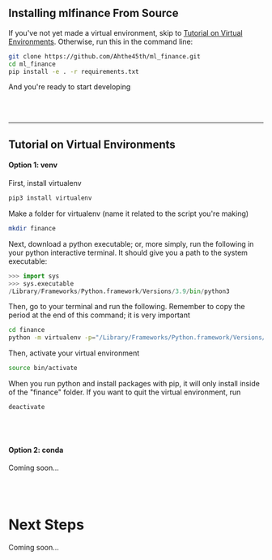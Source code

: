 ## Installing mlfinance From Source

If you've not yet made a virtual environment, skip to <a href="#tutorial-on-virtual-environments">Tutorial on Virtual Environments</a>. Otherwise, run this in the command line:

```bash
git clone https://github.com/Ahthe45th/ml_finance.git
cd ml_finance
pip install -e . -r requirements.txt
```

And you're ready to start developing

<br> </br>

---
## Tutorial on Virtual Environments


#### Option 1: venv
First, install virtualenv
```python
pip3 install virtualenv
```

Make a folder for virtualenv (name it related to the script you're making)
```bash
mkdir finance
```


Next, download a python executable; or, more simply, run the following in your python interactive terminal. It should give you a path to the system executable:
```python
>>> import sys
>>> sys.executable
/Library/Frameworks/Python.framework/Versions/3.9/bin/python3
```

Then, go to your terminal and run the following. Remember to copy the period at the end of this command; it is very important
```bash
cd finance
python -m virtualenv -p="/Library/Frameworks/Python.framework/Versions/3.9/bin/python3" .
```

Then, activate your virtual environment
```bash
source bin/activate
```
When you run python and install packages with pip, it will only install inside of the "finance" folder. If you want to quit the virtual environment, run
```bash
deactivate
```


<br> </br>
#### Option 2: conda
Coming soon...

<br> </br>
# Next Steps

Coming soon...